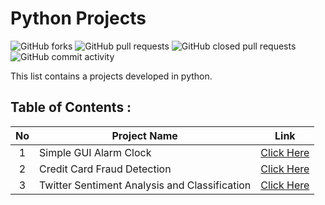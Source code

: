 # Python Projects
![GitHub forks](https://img.shields.io/github/forks/sharmas1ddharth/python_projects?style=for-the-badge)
![GitHub pull requests](https://img.shields.io/github/issues-pr/sharmas1ddharth/python_projects?style=for-the-badge)
![GitHub closed pull requests](https://img.shields.io/github/issues-pr-closed/sharmas1ddharth/python_projects?style=for-the-badge)
![GitHub commit activity](https://img.shields.io/github/commit-activity/m/sharmas1ddharth/python_projects?style=for-the-badge)

This list contains a projects developed in python.


## Table of Contents :

|  No  | Project Name             | Link                               |
| :--: | ------------------- | ---------------------------------- |
|  1   | Simple GUI Alarm Clock | [Click Here](https://github.com/sharmas1ddharth/simple_gui_alarm_clock)        |
|  2   | Credit Card Fraud Detection | [Click Here](https://github.com/sharmas1ddharth/credit_card_fraud_detection) |
|  3   | Twitter Sentiment Analysis and Classification | [Click Here](https://github.com/sharmas1ddharth/twitter_sentiment_analysis) |


